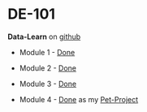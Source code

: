# DE-101

__Data-Learn__ on [github](https://github.com/Data-Learn/data-engineering/tree/master/DE-101%20Modules)

- Module 1 - [Done](https://github.com/denis-k2/DE-101/tree/main/Module1)

- Module 2 - [Done](https://github.com/denis-k2/DE-101/tree/main/Module2)

- Module 3 - [Done](https://github.com/denis-k2/DE-101/tree/main/Module3)

- Module 4 - [Done](https://github.com/denis-k2/DE-101/tree/main/Module4) as my [Pet-Project](https://github.com/denis-k2/relohelper)
